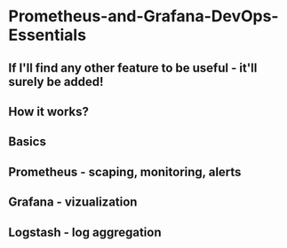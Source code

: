 # Prometheus-and-Grafana-DevOps-Essentials
## If I'll find any other feature to be useful - it'll surely be added!
## How it works?
## Basics
## Prometheus - scaping, monitoring, alerts
## Grafana - vizualization
## Logstash - log aggregation

